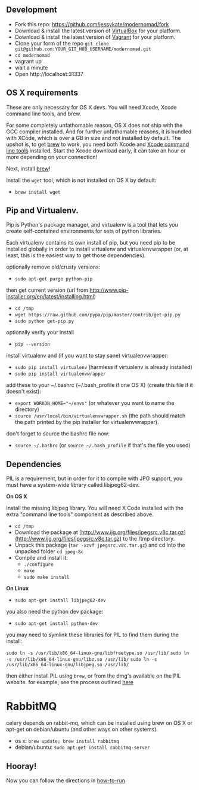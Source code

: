 ## Development
* Fork this repo: https://github.com/jessykate/modernomad/fork
* Download & install the latest version of [VirtualBox](https://www.virtualbox.org/wiki/Downloads) for your platform.
* Download & install the latest version of [Vagrant](http://downloads.vagrantup.com/) for your platform.
* Clone your form of the repo ```git clone git@github.com:YOUR_GIT_HUB_USERNAME/modernomad.git```
* ```cd modernomad```
* vagrant up
* wait a minute
* Open http://localhost:31337

## OS X requirements

These are only necessary for OS X devs. You will need Xcode, Xcode command line
tools, and brew.

For some completely unfathomable reason, OS X does not ship with the GCC
compiler installed. And for further unfathomable reasons, it is bundled with
XCode, which is over a GB in size and not installed by default. The upshot is,
to get [brew](http://mxcl.github.io/homebrew/) to work, you need both Xcode and
[Xcode command line
tools](http://stackoverflow.com/questions/9329243/xcode-4-4-command-line-tools)
installed. Start the Xcode download early, it can take an hour or more
depending on your connection!

Next, install [brew](http://mxcl.github.io/homebrew/)!

Install the `wget` tool, which is not installed on OS X by default: 

- `brew install wget`

## Pip and Virtualenv. 

Pip is Python's package manager, and virtualenv is a tool that lets you create
self-contained environments for sets of python libraries. 

Each virtualenv contains its own install of pip, but you need pip to be
installed globally in order to install virtualenv and virtualenvwrapper (or, at
least, this is the easiest way to get those dependencies). 

optionally remove old/crusty versions:
- `sudo apt-get purge python-pip`

then get current version (url from http://www.pip-installer.org/en/latest/installing.html)
- `cd /tmp`
- `wget https://raw.github.com/pypa/pip/master/contrib/get-pip.py`
- `sudo python get-pip.py`

optionally verify your install
- `pip --version`

install virtualenv and (if you want to stay sane) virtualenvwrapper:
- `sudo pip install virtualenv` (harmless if virtualenv is already installed)
- `sudo pip install virtualenvwrapper`

add these to your ~/.bashrc (~/.bash_profile if one OS X) (create this file if it doesn't exist):
- `export WORKON_HOME="~/envs"` (or whatever you want to name the directory)
- `source /usr/local/bin/virtualenvwrapper.sh` (the path should match the path printed by the pip installer for virtualenvwrapper). 

don't forget to source the bashrc file now:
- `source ~/.bashrc` (or `source ~/.bash_profile` if that's the file you used)

## Dependencies

PIL is a requirement, but in order for it to compile with JPG support, you must have a system-wide library called libjpeg62-dev. 

**On OS X**

Install the missing libjpeg library. You will need X Code installed with the
extra "command line tools" component as described above. 

* `cd /tmp`
* Download the package at [http://www.ijg.org/files/jpegsrc.v8c.tar.gz](http://www.ijg.org/files/jpegsrc.v8c.tar.gz) to the /tmp directory. 
* Unpack this package (`tar -xzvf jpegsrc.v8c.tar.gz`) and cd into the unpacked folder `cd jpeg-8c`
* Compile and install it: 
	* `./configure`
	* `make`
	* `sudo make install`
 

**On Linux**

- `sudo apt-get install libjpeg62-dev`

you also need the python dev package:

- `sudo apt-get install python-dev`

you may need to symlink these libraries for PIL to find them during the install:

`sudo ln -s /usr/lib/x86_64-linux-gnu/libfreetype.so /usr/lib/`
`sudo ln -s /usr/lib/x86_64-linux-gnu/libz.so /usr/lib/`
`sudo ln -s /usr/lib/x86_64-linux-gnu/libjpeg.so /usr/lib/`


then either install PIL using `brew`, or from the dmg's available on the PIL website. for example, see the process outlined [here](http://stackoverflow.com/questions/9070074/how-to-install-pil-on-mac-os-x-10-7-2-lion)

# RabbitMQ
celery depends on rabbit-mq, which can be installed using brew on OS X or
apt-get on debian/ubuntu (and other ways on other systems). 

- os x: `brew update; brew install rabbitmq`
- debian/ubuntu: `sudo apt-get install rabbitmq-server`


## Hooray!

Now you can follow the directions in [how-to-run](how-to-run.md)
